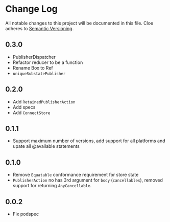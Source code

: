 # Change Log
All notable changes to this project will be documented in this file.
Cloe adheres to [Semantic Versioning](http://semver.org/).

## 0.3.0

- PublisherDispatcher
- Refactor reducer to be a function
- Rename Box to Ref
- `uniqueSubstatePublisher`

## 0.2.0

- Add `RetainedPublisherAction`
- Add specs
- Add `ConnectStore`

## 0.1.1
- Support maximum number of versions, add support for all platforms and upate all @available statements

## 0.1.0
- Remove `Equatable` conformance requirement for store state
- `PublisherAction` no has 3rd argument for `body` (`cancellables`), removed support for returning `AnyCancellable`.

## 0.0.2
- Fix podspec

